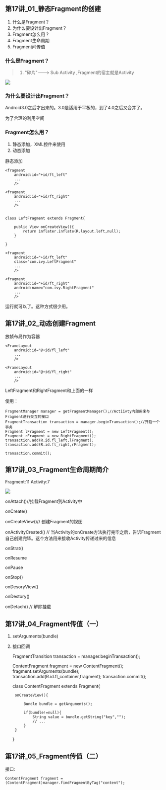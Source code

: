 ## 第17讲_01_静态Fragment的创建

1. 什么是Fragment？
2. 为什么要设计出Fragment？
3. Fragment怎么用？
4. Fragment生命周期
5. Fragment间传值


### 什么是Fragment？

> 1. "碎片"---> Sub Activity ,Fragment的宿主就是Activity

![](http://img3.imgtn.bdimg.com/it/u=3427184727,524098667&fm=214&gp=0.jpg)


### 为什么要设计出Fragment？

Android3.0之后才出来的。3.0是适用于平板的，到了4.0之后又合并了。

为了合理的利用空间

### Fragment怎么用？

1. 静态添加，XML控件来使用
2. 动态添加


静态添加

	<fragment
		android:id="+id/ft_left"
		...
		/>
	
	<fragment
		android:id="+id/ft_right"
		...
		/>


	class LeftFragment extends Fragment{
	
		public View onCreateView(){
			return inflater.inflate(R.layout.left,null);
		}
	
	}

	<fragment
		android:id="+id/ft_left"
		class="com.ivy.LeftFragment"
		...
		/>
	
	<fragment
		android:id="+id/ft_right"
		android:name="com.ivy.RightFragment"
		...
		/>

运行就可以了。这种方式很少用。

## 第17讲_02_动态创建Fragment

放帧布局作为容器

	<FrameLayout
		android:id="@+id/fl_left"
		...
		/>
	
	<FrameLayout
		android:id="@+id/fl_right"
		...
		/>


LeftFragment和RightFragment和上面的一样


使用：

	FragmentManager manager = getFragmentManager();//Actiivty内部用来与Fragment进行交互的接口
	FragmentTransaction transaction = manager.beginTransaction();//开启一个事务
	Fragment lFragment = new LeftFragment();
	Fragment rFragment = new RightFragment();
	transaction.add(R.id.fl_left,lFragment);
	transaction.add(R.id.fl_right,rFragment);
	
	transaction.commit();

## 第17讲_03_Fragment生命周期简介

Fragment:11
Activity:7

![](http://1)

onAttach()//挂载Fragment到Activity中

onCreate()

onCreateView()// 创建Fragment的视图

onActivityCreated() // 当Activity的onCreate方法执行完毕之后，告诉Fragment自己创建完毕。这个方法用来接收Activity传递过来的信息

onStrat()

onResume

onPause

onStop()

onDesoryView()

onDestory()

onDetach() // 解除挂载


## 第17讲_04_Fragment传值（一）

1. setArguments(bundle)
2. 接口回调



	FragmentTransition transaction = manager.beginTransaction();
	
	ContentFragment fragment = new ContentFragment();
	fragment.setArguments(bundle);
	transaction.add(R.id.fl_container,fragment);
	transaction.commit();


	class ContentFragment extends Fragment{
	
		onCreateView(){
		
			Bundle bundle = getArguments();
		
			if(bundle!=null){
				String value = bundle.getString("key","");
				// ...
			}
		}
	}



## 第17讲_05_Fragment传值（二）

接口:

	ContentFragment fragment = (ContentFragment)manager.findFragmentByTag("content");
